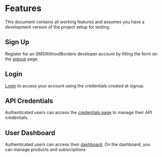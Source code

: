 # Features

This document contains all working features and assumes you have a development version of the project setup for testing.

## Sign Up

Register for an SMSWithoutBorders developer account by filling the form on the [signup](http://localhost:18900/signup) page.

## Login

[Login](http://localhost:18900/login) to access your account using the credentials created at signup.

## API Credentials

Authenticated users can access the [credentials page](http://localhost:18900/dashboard/credentials) to manage their API credentials.

## User Dashboard

Authenticated users can access their [dashboard](http://localhost:18900/dashboard). On the dashboard, you can manage products and subscriptions
